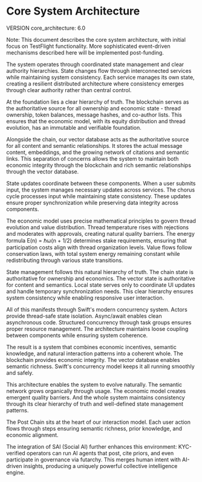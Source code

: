 # Core System Architecture

VERSION core_architecture: 6.0

Note: This document describes the core system architecture, with initial focus on TestFlight functionality. More sophisticated event-driven mechanisms described here will be implemented post-funding.

The system operates through coordinated state management and clear authority hierarchies. State changes flow through interconnected services while maintaining system consistency. Each service manages its own state, creating a resilient distributed architecture where consistency emerges through clear authority rather than central control.

At the foundation lies a clear hierarchy of truth. The blockchain serves as the authoritative source for all ownership and economic state - thread ownership, token balances, message hashes, and co-author lists. This ensures that the economic model, with its equity distribution and thread evolution, has an immutable and verifiable foundation.

Alongside the chain, our vector database acts as the authoritative source for all content and semantic relationships. It stores the actual message content, embeddings, and the growing network of citations and semantic links. This separation of concerns allows the system to maintain both economic integrity through the blockchain and rich semantic relationships through the vector database.

State updates coordinate between these components. When a user submits input, the system manages necessary updates across services. The chorus cycle processes input while maintaining state consistency. These updates ensure proper synchronization while preserving data integrity across components.

The economic model uses precise mathematical principles to govern thread evolution and value distribution. Thread temperature rises with rejections and moderates with approvals, creating natural quality barriers. The energy formula E(n) = ℏω(n + 1/2) determines stake requirements, ensuring that participation costs align with thread organization levels. Value flows follow conservation laws, with total system energy remaining constant while redistributing through various state transitions.

State management follows this natural hierarchy of truth. The chain state is authoritative for ownership and economics. The vector state is authoritative for content and semantics. Local state serves only to coordinate UI updates and handle temporary synchronization needs. This clear hierarchy ensures system consistency while enabling responsive user interaction.

All of this manifests through Swift's modern concurrency system. Actors provide thread-safe state isolation. Async/await enables clean asynchronous code. Structured concurrency through task groups ensures proper resource management. The architecture maintains loose coupling between components while ensuring system coherence.

The result is a system that combines economic incentives, semantic knowledge, and natural interaction patterns into a coherent whole. The blockchain provides economic integrity. The vector database enables semantic richness. Swift's concurrency model keeps it all running smoothly and safely.

This architecture enables the system to evolve naturally. The semantic network grows organically through usage. The economic model creates emergent quality barriers. And the whole system maintains consistency through its clear hierarchy of truth and well-defined state management patterns.

The Post Chain sits at the heart of our interaction model. Each user action flows through steps ensuring semantic richness, prior knowledge, and economic alignment.

The integration of SAI (Social AI) further enhances this environment: KYC-verified operators can run AI agents that post, cite priors, and even participate in governance via futarchy. This merges human intent with AI-driven insights, producing a uniquely powerful collective intelligence engine.
